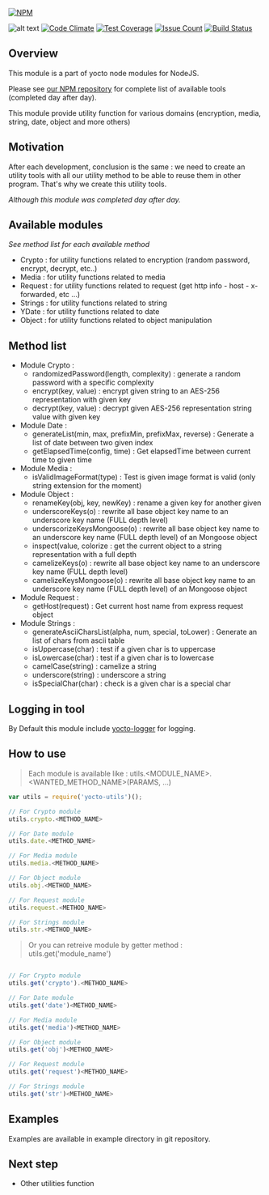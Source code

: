 [![NPM](https://nodei.co/npm/yocto-utils.png?downloads=true&downloadRank=true&stars=true)](https://nodei.co/npm/yocto-utils/)

![alt text](https://david-dm.org/yoctore/yocto-utils.svg "Dependencies Status")
[![Code Climate](https://codeclimate.com/github/yoctore/yocto-utils/badges/gpa.svg)](https://codeclimate.com/github/yoctore/yocto-utils)
[![Test Coverage](https://codeclimate.com/github/yoctore/yocto-utils/badges/coverage.svg)](https://codeclimate.com/github/yoctore/yocto-utils/coverage)
[![Issue Count](https://codeclimate.com/github/yoctore/yocto-utils/badges/issue_count.svg)](https://codeclimate.com/github/yoctore/yocto-utils)
[![Build Status](https://travis-ci.org/yoctore/yocto-utils.svg?branch=master)](https://travis-ci.org/yoctore/yocto-utils)

## Overview

This module is a part of yocto node modules for NodeJS.

Please see [our NPM repository](https://www.npmjs.com/~yocto) for complete list of available tools (completed day after day).

This module provide utility function for various domains (encryption, media, string, date, object and more others)

## Motivation

After each development, conclusion is the same : we need to create an utility tools with all our utility method to be able to reuse them in other program. That's why we create this utility tools.

*Although this module was completed day after day.*

## Available modules

*See method list for each available method*

- Crypto : for utility functions related to encryption (random password, encrypt, decrypt, etc..)
- Media : for utility functions related to media
- Request : for utility functions related to request (get http info - host - x-forwarded, etc ...)
- Strings : for utility functions related to string
- YDate : for utility functions related to date
- Object : for utility functions related to object manipulation

## Method list

- Module Crypto :
  - randomizedPassword(length, complexity) : generate a random password with a specific complexity
  - encrypt(key, value) : encrypt given string to an AES-256 representation with given key
  - decrypt(key, value) : decrypt given AES-256 representation string value with given key
- Module Date :
  - generateList(min, max, prefixMin, prefixMax, reverse) : Generate a list of date between two given index
  - getElapsedTime(config, time) : Get elapsedTime between current time to given time 
- Module Media :
  - isValidImageFormat(type) : Test is given image format is valid (only string extension for the moment)
- Module Object :
  - renameKey(obj, key, newKey) : rename a given key for another given
  - underscoreKeys(o) : rewrite all base object key name to an underscore key name (FULL depth level)
  - underscorizeKeysMongoose(o) : rewrite all base object key name to an underscore key name (FULL depth level) of an Mongoose object
  - inspect(value, colorize : get the current object to a string representation with a full depth
  - camelizeKeys(o) : rewrite all base object key name to an underscore key name (FULL depth level)
  - camelizeKeysMongoose(o) : rewrite all base object key name to an underscore key name (FULL depth level) of an Mongoose object
- Module Request :
  - getHost(request) : Get current host name from express request object
- Module Strings :
  - generateAsciiCharsList(alpha, num, special, toLower) : Generate an list of chars from ascii table
  - isUppercase(char) : test if a given char is to uppercase
  - isLowercase(char) : test if a given char is to lowercase
  - camelCase(string) : camelize a string
  - underscore(string) : underscore a string
  - isSpecialChar(char) : check is a given char is a special char

## Logging in tool

By Default this module include [yocto-logger](https://www.npmjs.com/package/yocto-logger) for logging.

## How to use

> Each module is available like : utils.<MODULE_NAME>.<WANTED_METHOD_NAME>(PARAMS, ...)

```javascript
var utils = require('yocto-utils')();

// For Crypto module
utils.crypto.<METHOD_NAME>

// For Date module
utils.date.<METHOD_NAME>

// For Media module
utils.media.<METHOD_NAME>

// For Object module
utils.obj.<METHOD_NAME>

// For Request module
utils.request.<METHOD_NAME>

// For Strings module
utils.str.<METHOD_NAME>
```

> Or you can retreive module by getter method : utils.get('module_name')

```javascript

// For Crypto module
utils.get('crypto').<METHOD_NAME>

// For Date module
utils.get('date')<METHOD_NAME>

// For Media module
utils.get('media')<METHOD_NAME>

// For Object module
utils.get('obj')<METHOD_NAME>

// For Request module
utils.get('request')<METHOD_NAME>

// For Strings module
utils.get('str')<METHOD_NAME>
```

## Examples

Examples are available in example directory in git repository.

## Next step

- Other utilities function
